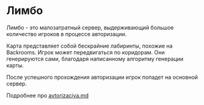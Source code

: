 # Лимбо



Лимбо - это малозатратный сервер, выдерживающий большое количество игроков в процессе авторизации.&#x20;

Карта представляет собой бескрайние лабиринты, похожие на Backrooms. Игрок может передвигаться по коридорам. Они генерируются сами, благодаря написанному алгоритму генерации карты.

После успешного прохождения авторизации игрок попадет на основной сервер.



Подробнее про [avtorizaciya.md](../../../osnovnoe/avtorizaciya.md "mention")

